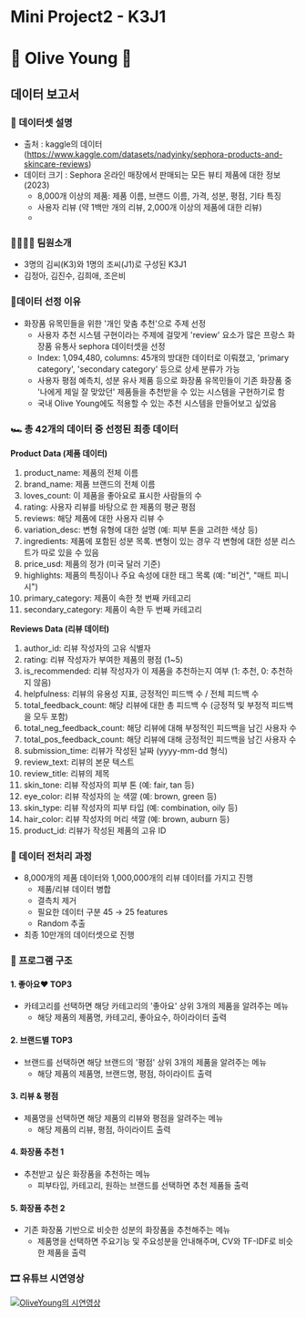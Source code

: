 # Mini Project2 - K3J1
# 🐻 Olive Young 🐻

## 데이터 보고서

### 🫧 데이터셋 설명
- 출처 : kaggle의 데이터(https://www.kaggle.com/datasets/nadyinky/sephora-products-and-skincare-reviews) 
- 데이터 크기 : Sephora 온라인 매장에서 판매되는 모든 뷰티 제품에 대한 정보(2023) 
  - 8,000개 이상의 제품: 제품 이름, 브랜드 이름, 가격, 성분, 평점, 기타 특징
  - 사용자 리뷰 (약 1백만 개의 리뷰, 2,000개 이상의 제품에 대한 리뷰)
  - 
### 👨‍👩‍👧‍👦 팀원소개
- 3명의 김씨(K3)와 1명의 조씨(J1)로 구성된 K3J1
- 김정아, 김진수, 김희애, 조은비

### 🎈데이터 선정 이유
- 화장품 유목민들을 위한 '개인 맞춤 추천'으로 주제 선정
  - 사용자 추천 시스템 구현이라는 주제에 걸맞게 'review' 요소가 많은 프랑스 화장품 유통사 sephora 데이터셋을 선정
  - Index: 1,094,480, columns: 45개의 방대한 데이터로 이뤄졌고, 'primary category', 'secondary category' 등으로 상세 분류가 가능
  - 사용자 평점 예측치, 성분 유사 제품 등으로 화장품 유목민들이 기존 화장품 중 '나에게 제일 잘 맞았던' 제품들을 추천받을 수 있는 시스템을 구현하기로 함
  - 국내 Olive Young에도 적용할 수 있는 추천 시스템을 만들어보고 싶었음

### 🏎️ 총 42개의 데이터 중 선정된 최종 데이터
  **Product Data (제품 데이터)**
1. product_name: 제품의 전체 이름
2. brand_name: 제품 브랜드의 전체 이름
3. loves_count: 이 제품을 좋아요로 표시한 사람들의 수
4. rating: 사용자 리뷰를 바탕으로 한 제품의 평균 평점
5. reviews: 해당 제품에 대한 사용자 리뷰 수
6. variation_desc: 변형 유형에 대한 설명 (예: 피부 톤을 고려한 색상 등)
7. ingredients: 제품에 포함된 성분 목록. 변형이 있는 경우 각 변형에 대한 성분 리스트가 따로 있을 수 있음
8. price_usd: 제품의 정가 (미국 달러 기준)
9. highlights: 제품의 특징이나 주요 속성에 대한 태그 목록 (예: "비건", "매트 피니시")
10. primary_category: 제품이 속한 첫 번째 카테고리
11. secondary_category: 제품이 속한 두 번째 카테고리

  **Reviews Data (리뷰 데이터)**
1. author_id: 리뷰 작성자의 고유 식별자
2. rating: 리뷰 작성자가 부여한 제품의 평점 (1~5)
3. is_recommended: 리뷰 작성자가 이 제품을 추천하는지 여부 (1: 추천, 0: 추천하지 않음)
4. helpfulness: 리뷰의 유용성 지표, 긍정적인 피드백 수 / 전체 피드백 수
5. total_feedback_count: 해당 리뷰에 대한 총 피드백 수 (긍정적 및 부정적 피드백을 모두 포함)
6. total_neg_feedback_count: 해당 리뷰에 대해 부정적인 피드백을 남긴 사용자 수
7. total_pos_feedback_count: 해당 리뷰에 대해 긍정적인 피드백을 남긴 사용자 수
8. submission_time: 리뷰가 작성된 날짜 (yyyy-mm-dd 형식)
9. review_text: 리뷰의 본문 텍스트
10. review_title: 리뷰의 제목
11. skin_tone: 리뷰 작성자의 피부 톤 (예: fair, tan 등)
12. eye_color: 리뷰 작성자의 눈 색깔 (예: brown, green 등)
13. skin_type: 리뷰 작성자의 피부 타입 (예: combination, oily 등)
14. hair_color: 리뷰 작성자의 머리 색깔 (예: brown, auburn 등)
15. product_id: 리뷰가 작성된 제품의 고유 ID

### 🔦 데이터 전처리 과정
- 8,000개의 제품 데이터와 1,000,000개의 리뷰 데이터를 가지고 진행
  - 제품/리뷰 데이터 병합 
  - 결측치 제거
  - 필요한 데이터 구분 45 → 25 features
  - Random 추출
- 최종 10만개의 데이터셋으로 진행

### 🤖 프로그램 구조

#### 1. 좋아요♥️ TOP3 
- 카테고리를 선택하면 해당 카테고리의 '좋아요' 상위 3개의 제품을 알려주는 메뉴
  - 해당 제품의 제품명, 카테고리, 좋아요수, 하이라이터 출력
#### 2. 브랜드별 TOP3
- 브랜드를 선택하면 해당 브랜드의 '평점' 상위 3개의 제품을 알려주는 메뉴
  - 해당 제품의 제품명, 브랜드명, 평점, 하이라이트 출력
#### 3. 리뷰 & 평점
- 제품명을 선택하면 해당 제품의 리뷰와 평점을 알려주는 메뉴
  - 해당 제품의 리뷰, 평점, 하이라이트 출력
#### 4. 화장품 추천 1
- 추천받고 싶은 화장품을 추천하는 메뉴
  - 피부타입, 카테고리, 원하는 브랜드를 선택하면 추천 제품들 출력
#### 5. 화장품 추천 2
- 기존 화장품 기반으로 비슷한 성분의 화장품을 추천해주는 메뉴
  - 제품명을 선택하면 주요기능 및 주요성분을 안내해주며, CV와 TF-IDF로 비슷한 제품을 출력

### 🎞️ 유튜브 시연영상
[<img alt="OliveYoung의 시연영상" src="&quot;C://Users//playdata2//Pictures//Screenshots//youtude.png&quot;"/>](https://youtu.be/fcDj0I0Eeeg)




